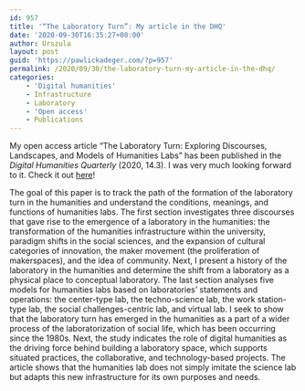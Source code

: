 ```yaml
---
id: 957
title: '“The Laboratory Turn”: My article in the DHQ'
date: '2020-09-30T16:35:27+00:00'
author: Urszula
layout: post
guid: 'https://pawlickadeger.com/?p=957'
permalink: /2020/09/30/the-laboratory-turn-my-article-in-the-dhq/
categories:
    - 'Digital humanities'
    - Infrastructure
    - Laboratory
    - 'Open access'
    - Publications
---
```


My open access article “The Laboratory Turn: Exploring Discourses, Landscapes, and Models of Humanities Labs” has been published in the *Digital Humanities Quarterly* (2020, 14.3). I was very much looking forward to it. Check it out [here](http://www.digitalhumanities.org/dhq/vol/14/3/000466/000466.html)!

The goal of this paper is to track the path of the formation of the laboratory turn in the humanities and understand the conditions, meanings, and functions of humanities labs. The first section investigates three discourses that gave rise to the emergence of a laboratory in the humanities: the transformation of the humanities infrastructure within the university, paradigm shifts in the social sciences, and the expansion of cultural categories of innovation, the maker movement (the proliferation of makerspaces), and the idea of community. Next, I present a history of the laboratory in the humanities and determine the shift from a laboratory as a physical place to conceptual laboratory. The last section analyses five models for humanities labs based on laboratories’ statements and operations: the center-type lab, the techno-science lab, the work station-type lab, the social challenges-centric lab, and virtual lab. I seek to show that the laboratory turn has emerged in the humanities as a part of a wider process of the laboratorization of social life, which has been occurring since the 1980s. Next, the study indicates the role of digital humanities as the driving force behind building a laboratory space, which supports situated practices, the collaborative, and technology-based projects. The article shows that the humanities lab does not simply imitate the science lab but adapts this new infrastructure for its own purposes and needs.
